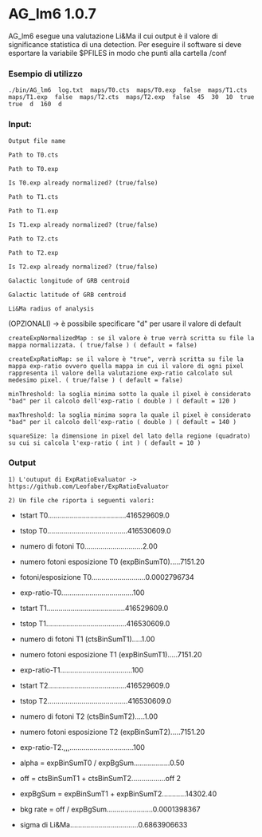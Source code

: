 # AG_lm6 1.0.7

AG_lm6 esegue una valutazione Li&Ma il cui output è il valore di significance statistica di una detection.
Per eseguire il software si deve esportare la variabile $PFILES in modo che punti alla cartella /conf

### Esempio di utilizzo

    ./bin/AG_lm6  log.txt  maps/T0.cts  maps/T0.exp  false  maps/T1.cts  maps/T1.exp  false  maps/T2.cts  maps/T2.exp  false  45  30  10  true  true  d  160  d  

### Input:
  
    Output file name
  
    Path to T0.cts
  
    Path to T0.exp
    
    Is T0.exp already normalized? (true/false)
    
    Path to T1.cts
  
    Path to T1.exp
    
    Is T1.exp already normalized? (true/false)
    
    Path to T2.cts 
  
    Path to T2.exp
    
    Is T2.exp already normalized? (true/false)
  
    Galactic longitude of GRB centroid
  
    Galactic latitude of GRB centroid
  
    Li&Ma radius of analysis
    
      	
(OPZIONALI) -> è possibile specificare "d" per usare il valore di default
  	
    createExpNormalizedMap : se il valore è true verrà scritta su file la mappa normalizzata. ( true/false ) ( default = false)
    
    createExpRatioMap: se il valore è "true", verrà scritta su file la mappa exp-ratio ovvero quella mappa in cui il valore di ogni pixel rappresenta il valore della valutazione exp-ratio calcolato sul medesimo pixel. ( true/false ) ( default = false)
    
    minThreshold: la soglia minima sotto la quale il pixel è considerato "bad" per il calcolo dell'exp-ratio ( double ) ( default = 120 )
	
    maxThreshold: la soglia minima sopra la quale il pixel è considerato "bad" per il calcolo dell'exp-ratio ( double ) ( default = 140 )

    squareSize: la dimensione in pixel del lato della regione (quadrato) su cui si calcola l'exp-ratio ( int ) ( default = 10 )

 	
### Output

    1) L'outuput di ExpRatioEvaluator -> https://github.com/Leofaber/ExpRatioEvaluator
    
    2) Un file che riporta i seguenti valori: 

  
  * tstart T0.......................................416529609.0
  * tstop T0........................................416530609.0
  * numero di fotoni T0.............................2.00
  * numero fotoni esposizione T0  (expBinSumT0).....7151.20
  * fotoni/esposizione T0...........................0.0002796734
  * exp-ratio-T0....................................100
    
  * tstart T1.......................................416529609.0
  * tstop T1........................................416530609.0
  * numero di fotoni T1           (ctsBinSumT1).....1.00
  * numero fotoni esposizione T1  (expBinSumT1).....7151.20
  * exp-ratio-T1....................................100
    
  * tstart T2.......................................416529609.0
  * tstop T2........................................416530609.0
  * numero di fotoni T2           (ctsBinSumT2).....1.00
  * numero fotoni esposizione T2  (expBinSumT2).....7151.20
  * exp-ratio-T2.,,,................................100
  
  * alpha = expBinSumT0 / expBgSum..................0.50
  * off = ctsBinSumT1 + ctsBinSumT2.................off 2
  * expBgSum = expBinSumT1 + expBinSumT2............14302.40
  * bkg rate = off / expBgSum.......................0.0001398367
  * sigma di Li&Ma..................................0.6863906633
                    

  

